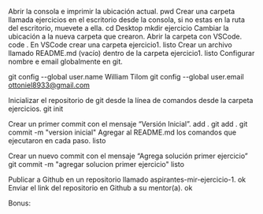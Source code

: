 Abrir la consola e imprimir la ubicación actual.
pwd
Crear una carpeta llamada ejercicios en el escritorio desde la consola, si no estas en la ruta del escritorio, muevete a ella.
cd Desktop
mkdir ejercicio
Cambiar la ubicación a la nueva carpeta que crearon.
Abrir la carpeta con VSCode.
code .
En VSCode crear una carpeta ejercicio1.
listo
Crear un archivo llamado README.md (vacío) dentro de la carpeta ejercicio1. listo
Configurar nombre e email globalmente en git.

git config --global user.name William Tilom
git config --global user.email ottoniel8933@gmail.com

Inicializar el repositorio de git desde la línea de comandos desde la carpeta ejercicios.
git init

Crear un primer commit con el mensaje “Versión Inicial”.
add .
git add .
git commit -m "version inicial"
Agregar al README.md los comandos que ejecutaron en cada paso.
listo

Crear un nuevo commit con el mensaje “Agrega solución primer ejercicio”
git commit -m "agregar solucion primer ejercicio"
listo

Publicar a Github en un repositorio llamado aspirantes-mir-ejercicio-1.
ok
Enviar el link del repositorio en Github a su mentor(a).
ok

Bonus: